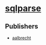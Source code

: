 # [sqlparse](https://pypi.org/project/sqlparse)



## Publishers
- [aalbrecht](https://pypi.org/user/aalbrecht)

